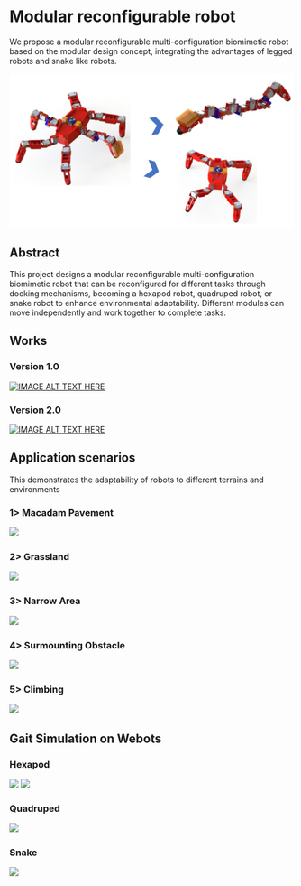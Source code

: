 # Modular reconfigurable robot

We propose a modular reconfigurable multi-configuration biomimetic robot based on the modular design concept, integrating the advantages of legged robots and snake like robots.

![](https://github.com/Scalpelapex/Images/blob/main/MRR/review.png#pic_center=400x300)

## Abstract

This project designs a modular reconfigurable multi-configuration biomimetic robot that can be reconfigured for different tasks through docking mechanisms, becoming a hexapod robot, quadruped robot, or snake robot to enhance environmental adaptability. Different modules can move independently and work together to complete tasks.

## Works

### Version 1.0

[![IMAGE ALT TEXT HERE](https://img.youtube.com/vi/oa4fZSeTry0/0.jpg)](https://www.youtube.com/watch?v=oa4fZSeTry0)

### Version 2.0

[![IMAGE ALT TEXT HERE](https://img.youtube.com/vi/33fWOx1gzGU/0.jpg)](https://www.youtube.com/watch?v=33fWOx1gzGU)

## Application scenarios

This demonstrates the adaptability of robots to different terrains and environments

### 1> Macadam Pavement

![](https://github.com/Scalpelapex/Images/blob/main/MRR/ZZ_6.gif#pic_center=200x)

### 2> Grassland

![](https://github.com/Scalpelapex/Images/blob/main/MRR/ZZ_4.gif#pic_center=200x)

### 3> Narrow Area

![](https://github.com/Scalpelapex/Images/blob/main/MRR/Snake.gif#pic_center=200x)

### 4> Surmounting Obstacle

![](https://github.com/Scalpelapex/Images/blob/main/YZ.gif#pic_center=200x)

### 5> Climbing

![](https://github.com/Scalpelapex/Images/blob/main/SP.gif#pic_center=250x200)

## Gait Simulation on Webots

### Hexapod

![](https://github.com/Scalpelapex/Images/blob/main/LZ_01.gif#pic_center=200x)
![](https://github.com/Scalpelapex/Images/blob/main/LZ_02.gif#pic_center=200x)

### Quadruped

![](https://github.com/Scalpelapex/Images/blob/main/MRR/sizu.gif#pic_center=250x200)

### Snake

![](https://github.com/Scalpelapex/Images/blob/main/SX.gif#pic_center=250x200)
